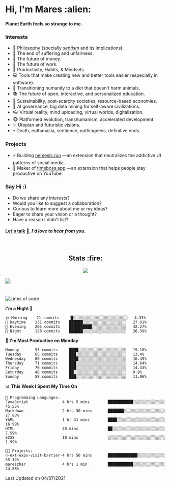 <h1>Hi, I'm Mares :alien:</h1>

#### Planet Earth feels so strange to me.

### **Interests**

- 🌊 Philosophy (specially [_sentism_][sentismmedium] and its implications).
- 🎯 The end of suffering and unfairness.
- 💸 The future of money.
- 💼 The future of work.
- 🧠 Productivity, Habits, & Mindsets.
- 💻 Tools that make creating new and better tools easier (especially in software).
- 🥗 Transitioning humanity to a diet that doesn't harm animals.
- 📚 The future of open, interactive, and personalized education.
- 🌱 Sustainability, post-scarcity societies, resource-based economies.
- 🤖 AI governance, big data mining for self-aware civilizations.
- 👓 Virtual reality, mind uploading, virtual worlds, digitalization.
- 🐵 Platformed evolution, transhumanism, accelerated development.
- ✨ Utopian and futuristic visions.
- 💀 Death, euthanasia, sentience, nothingness, definitive ends.


### **Projects**

- ⚡ Building [nemesis.run](https://nemesis.run) —an extension that neutralizes the addictive UI patterns of social media.
- 💎 Maker of [timeboss.app](https://timeboss.app) —an extension that helps people stay productive on YouTube.


### **Say Hi :)**

- Do we share any interests?
- Would you like to suggest a collaboration?
- Curious to learn more about me or my ideas?
- Eager to share your vision or a thought?
- Have a reason I didn't list?

#### [Let's talk :wave:.](mailto:mareszhar@gmail.com) _I'd love to hear from you_.

[sentismmedium]: https://medium.com/@mareszhar/born-a-prisoner-a-reflection-about-life-its-struggles-and-a-plan-to-escape-d8566ce9b026

<br>

<h2 align="center">Stats :fire:</h2>

<div align="center">
  <img src="https://github-readme-streak-stats.herokuapp.com?user=mareszhar&theme=black-ice&hide_border=true&stroke=FFFFFF15&ring=DF8FFE&fire=DF8FFE&currStreakLabel=DF8FFE&background=1A232A&currStreakNum=86FFAB&dates=B1AAB3FF">
</div>

<br>

<img src="https://activity-graph.herokuapp.com/graph?username=mareszhar&theme=nord&bg_color=00000000&color=979797&line=DF8FFE&point=00000000&area=true&hide_border=true">

<br>

<h1></h1>

<!--START_SECTION:waka-->
![Lines of code](https://img.shields.io/badge/From%20Hello%20World%20I%27ve%20Written-105574%20lines%20of%20code-blue)

**I'm a Night 🦉** 

```text
🌞 Morning    21 commits     █░░░░░░░░░░░░░░░░░░░░░░░░   4.33% 
🌆 Daytime    131 commits    ██████░░░░░░░░░░░░░░░░░░░   27.01% 
🌃 Evening    205 commits    ██████████░░░░░░░░░░░░░░░   42.27% 
🌙 Night      128 commits    ██████░░░░░░░░░░░░░░░░░░░   26.39%

```
📅 **I'm Most Productive on Monday** 

```text
Monday       93 commits     ████░░░░░░░░░░░░░░░░░░░░░   19.18% 
Tuesday      65 commits     ███░░░░░░░░░░░░░░░░░░░░░░   13.4% 
Wednesday    80 commits     ████░░░░░░░░░░░░░░░░░░░░░   16.49% 
Thursday     71 commits     ███░░░░░░░░░░░░░░░░░░░░░░   14.64% 
Friday       70 commits     ███░░░░░░░░░░░░░░░░░░░░░░   14.43% 
Saturday     48 commits     ██░░░░░░░░░░░░░░░░░░░░░░░   9.9% 
Sunday       58 commits     ███░░░░░░░░░░░░░░░░░░░░░░   11.96%

```


📊 **This Week I Spent My Time On** 

```text
💬 Programming Languages: 
JavaScript               4 hrs 5 mins        ███████████░░░░░░░░░░░░░░   45.55% 
Markdown                 2 hrs 30 mins       ███████░░░░░░░░░░░░░░░░░░   27.88% 
YAML                     1 hr 31 mins        ████░░░░░░░░░░░░░░░░░░░░░   16.99% 
HTML                     40 mins             ██░░░░░░░░░░░░░░░░░░░░░░░   7.59% 
SCSS                     10 mins             ░░░░░░░░░░░░░░░░░░░░░░░░░   1.99%

🐱‍💻 Projects: 
n-ext-exps-visit-barrier-4 hrs 56 mins       █████████████░░░░░░░░░░░░   55.12% 
mareszhar                4 hrs 1 min         ███████████░░░░░░░░░░░░░░   44.88%

```


 Last Updated on 04/07/2021
<!--END_SECTION:waka-->

